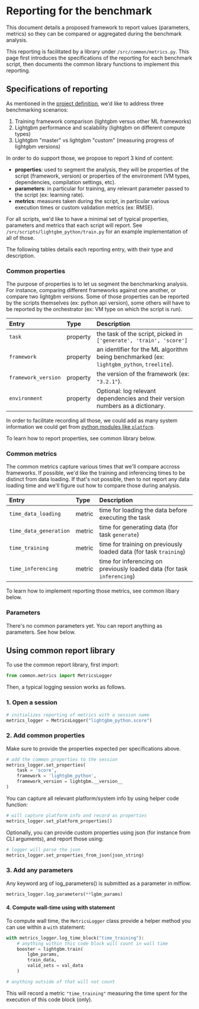 # Reporting for the benchmark

This document details a proposed framework to report values (parameters, metrics) so they can be compared or aggregated during the benchmark analysis.

This reporting is facilitated by a library under `/src/common/metrics.py`. This page first introduces the specifications of the reporting for each benchmark script, then documents the common library functions to implement this reporting.

## Specifications of reporting

As mentioned in the [project definition](../lightgbm-benchmark-project.md), we'd like to address three benchmarking scenarios:
1. Training framework comparison (lightgbm versus other ML frameworks)
2. Lightgbm performance and scalability (lightgbm on different compute types)
3. Lightgbm "master" vs lightgbm "custom" (measuring progress of lightgbm versions)

In order to do support those, we propose to report 3 kind of content:
- **properties**: used to segment the analysis, they will be properties of the script (framework, version) or properties of the environment (VM types, dependencies, compilation settings, etc).
- **parameters**: in particular for training, any relevant parameter passed to the script (ex: learning rate).
- **metrics**: measures taken during the script, in particular various execution times or custom validation metrics (ex: RMSE).

For all scripts, we'd like to have a minimal set of typical properties, parameters and metrics that each script will report. See `/src/scripts/lightgbm_python/train.py` for an example implementation of all of those.

The following tables details each reporting entry, with their type and description.

### Common properties

The purpose of properties is to let us segment the benchmarking analysis. For instance, comparing different frameworks against one another, or compare two lightgbm versions. Some of those properties can be reported by the scripts themselves (ex: python api version), some others will have to be reported by the orchestrator (ex: VM type on which the script is run).

| Entry | Type | Description |
| :-- | :-- | :-- |
| `task` | property | the task of the script, picked in  ` ['generate', 'train', 'score']` |
| `framework` | property | an identifier for the ML algorithm being benchmarked (ex: `lightgbm_python`, `treelite`). |
| `framework_version` | property | the version of the framework (ex: `"3.2.1"`). |
| `environment` | property | Optional: log relevant dependencies and their version numbers as a dictionary. |

In order to facilitate recording all those, we could add as many system information we could get from [python modules like `platform`](https://www.geeksforgeeks.org/get-your-system-information-using-python-script/).

To learn how to report properties, see common library below.

### Common metrics

The common metrics capture various times that we'll compare accross frameworks. If possible, we'd like the training and inferencing times to be distinct from data loading. If that's not possible, then to not report any data loading time and we'll figure out how to compare those during analysis.

| Entry | Type | Description |
| :-- | :-- | :-- |
| `time_data_loading` | metric | time for loading the data before executing the task |
| `time_data_generation` | metric | time for generating data (for task `generate`) |
| `time_training` | metric | time for training on previously loaded data (for task `training`) |
| `time_inferencing` | metric | time for inferencing on previously loaded data (for task `inferencing`) |

To learn how to implement reporting those metrics, see common libary below.

### Parameters

There's no common parameters yet. You can report anything as parameters. See how below.

## Using common report library

To use the common report library, first import:

```python
from common.metrics import MetricsLogger
```

Then, a typical logging session works as follows.

### 1. Open a session

```python
# initializes reporting of metrics with a session name
metrics_logger = MetricsLogger("lightgbm_python.score")
```

### 2. Add common properties

Make sure to provide the properties expected per specifications above.

```python
# add the common properties to the session
metrics_logger.set_properties(
    task = 'score',
    framework = 'lightgbm_python',
    framework_version = lightgbm.__version__
)
```

You can capture all relevant platform/system info by using helper code function:

```python
# will capture platform info and record as properties
metrics_logger.set_platform_properties()
```

Optionally, you can provide custom properties using json (for instance from CLI arguments), and report those using:

```python
# logger will parse the json
metrics_logger.set_properties_from_json(json_string)
```

### 3. Add any parameters

Any keyword arg of log_parameters() is submitted as a parameter in mlflow.

```python
metrics_logger.log_parameters(**lgbm_params)
```

#### 4. Compute wall-time using with statement

To compute wall time, the `MetricsLogger` class provide a helper method you can use within a `with` statement:

```python
with metrics_logger.log_time_block("time_training"):
    # anything within this code block will count in wall time
    booster = lightgbm.train(
        lgbm_params,
        train_data,
        valid_sets = val_data
    )

# anything outside of that will not count
```

This will record a metric `"time_training"` measuring the time spent for the execution of this code block (only).